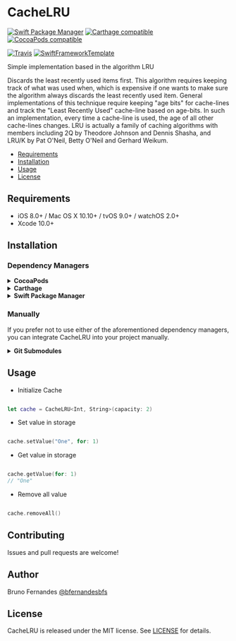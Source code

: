# CacheLRU

[![Swift Package Manager](https://img.shields.io/badge/Swift%20Package%20Manager-compatible-brightgreen.svg)](https://github.com/apple/swift-package-manager)
[![Carthage compatible](https://img.shields.io/badge/Carthage-compatible-4BC51D.svg?style=flat)](https://github.com/Carthage/Carthage)
[![CocoaPods compatible](https://img.shields.io/cocoapods/v/CacheLRU.svg)](https://cocoapods.org/pods/CacheLRU)

[![Travis](https://img.shields.io/travis/bfernandesbfs/CacheLRU/master.svg)](https://travis-ci.org/bfernandesbfs/CacheLRU/branches)
[![SwiftFrameworkTemplate](https://img.shields.io/badge/SwiftFramework-Template-red.svg)](http://github.com/RahulKatariya/SwiftFrameworkTemplate)

Simple implementation based in the algorithm LRU

Discards the least recently used items first. This algorithm requires keeping track of what was used when, which is expensive if one wants to make sure the algorithm always discards the least recently used item. General implementations of this technique require keeping "age bits" for cache-lines and track the "Least Recently Used" cache-line based on age-bits. In such an implementation, every time a cache-line is used, the age of all other cache-lines changes. LRU is actually a family of caching algorithms with members including 2Q by Theodore Johnson and Dennis Shasha, and LRU/K by Pat O'Neil, Betty O'Neil and Gerhard Weikum.


- [Requirements](#requirements)
- [Installation](#installation)
- [Usage](#usage)
- [License](#license)

## Requirements

- iOS 8.0+ / Mac OS X 10.10+ / tvOS 9.0+ / watchOS 2.0+
- Xcode 10.0+

## Installation

### Dependency Managers
<details>
  <summary><strong>CocoaPods</strong></summary>

[CocoaPods](http://cocoapods.org) is a dependency manager for Cocoa projects. You can install it with the following command:

```bash
$ gem install cocoapods
```

To integrate CacheLRU into your Xcode project using CocoaPods, specify it in your `Podfile`:

```ruby
source 'https://github.com/CocoaPods/Specs.git'
platform :ios, '8.0'
use_frameworks!

pod 'CacheLRU', '~> 0.0.1'
```

Then, run the following command:

```bash
$ pod install
```

</details>

<details>
  <summary><strong>Carthage</strong></summary>

[Carthage](https://github.com/Carthage/Carthage) is a decentralized dependency manager that automates the process of adding frameworks to your Cocoa application.

You can install Carthage with [Homebrew](http://brew.sh/) using the following command:

```bash
$ brew update
$ brew install carthage
```

To integrate CacheLRU into your Xcode project using Carthage, specify it in your `Cartfile`:

```ogdl
github "bfernandesbfs/CacheLRU" ~> 0.0.1
```

</details>

<details>
  <summary><strong>Swift Package Manager</strong></summary>

To use CacheLRU as a [Swift Package Manager](https://swift.org/package-manager/) package just add the following in your Package.swift file.

``` swift
// swift-tools-version:4.2

import PackageDescription

let package = Package(
    name: "HelloCacheLRU",
    dependencies: [
        .package(url: "https://github.com/bfernandesbfs/CacheLRU.git", .upToNextMajor(from: "0.0.1"))
    ],
    targets: [
        .target(name: "HelloCacheLRU", dependencies: ["CacheLRU"])
    ]
)
```
</details>

### Manually

If you prefer not to use either of the aforementioned dependency managers, you can integrate CacheLRU into your project manually.

<details>
  <summary><strong>Git Submodules</strong></summary><p>

- Open up Terminal, `cd` into your top-level project directory, and run the following command "if" your project is not initialized as a git repository:

```bash
$ git init
```

- Add CacheLRU as a git [submodule](http://git-scm.com/docs/git-submodule) by running the following command:

```bash
$ git submodule add https://github.com/bfernandesbfs/CacheLRU.git
$ git submodule update --init --recursive
```

- Open the new `CacheLRU` folder, and drag the `CacheLRU.xcodeproj` into the Project Navigator of your application's Xcode project.

    > It should appear nested underneath your application's blue project icon. Whether it is above or below all the other Xcode groups does not matter.

- Select the `CacheLRU.xcodeproj` in the Project Navigator and verify the deployment target matches that of your application target.
- Next, select your application project in the Project Navigator (blue project icon) to navigate to the target configuration window and select the application target under the "Targets" heading in the sidebar.
- In the tab bar at the top of that window, open the "General" panel.
- Click on the `+` button under the "Embedded Binaries" section.
- You will see two different `CacheLRU.xcodeproj` folders each with two different versions of the `CacheLRU.framework` nested inside a `Products` folder.

    > It does not matter which `Products` folder you choose from.

- Select the `CacheLRU.framework`.

- And that's it!

> The `CacheLRU.framework` is automagically added as a target dependency, linked framework and embedded framework in a copy files build phase which is all you need to build on the simulator and a device.

</p></details>

## Usage

- Initialize Cache

``` swift

let cache = CacheLRU<Int, String>(capacity: 2)

```

- Set value in storage

``` swift

cache.setValue("One", for: 1)

```

- Get value in storage

``` swift

cache.getValue(for: 1)
// "One"

```

- Remove all value

``` swift

cache.removeAll()

```

## Contributing

Issues and pull requests are welcome!

## Author

Bruno Fernandes [@bfernandesbfs](https://twitter.com/bfernandesbfs)

## License

CacheLRU is released under the MIT license. See [LICENSE](https://github.com/bfernandesbfs/CacheLRU/blob/master/LICENSE) for details.
